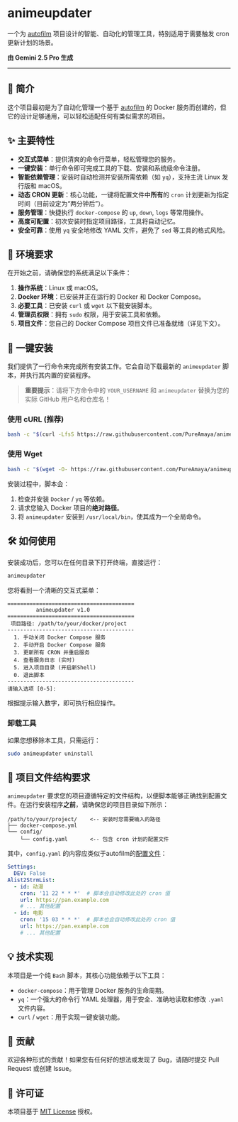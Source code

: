 

# animeupdater

一个为 [autofilm](https://github.com/Akimio521/AutoFilm) 项目设计的智能、自动化的管理工具，特别适用于需要触发 cron 更新计划的场景。

**由 Gemini 2.5 Pro 生成**

-----

## 📖 简介

这个项目最初是为了自动化管理一个基于 [autofilm](https://github.com/Akimio521/AutoFilm) 的 Docker 服务而创建的，但它的设计足够通用，可以轻松适配任何有类似需求的项目。

## ✨ 主要特性

  - **交互式菜单**：提供清爽的命令行菜单，轻松管理您的服务。
  - **一键安装**：单行命令即可完成工具的下载、安装和系统级命令注册。
  - **智能依赖管理**：安装时自动检测并安装所需依赖（如 `yq`），支持主流 Linux 发行版和 macOS。
  - **动态 CRON 更新**：核心功能，一键将配置文件中**所有**的 `cron` 计划更新为指定时间（目前设定为“两分钟后”）。
  - **服务管理**：快捷执行 `docker-compose` 的 `up`, `down`, `logs` 等常用操作。
  - **高度可配置**：初次安装时指定项目路径，工具将自动记忆。
  - **安全可靠**：使用 `yq` 安全地修改 YAML 文件，避免了 `sed` 等工具的格式风险。

## 🎯 环境要求

在开始之前，请确保您的系统满足以下条件：

1.  **操作系统**：Linux 或 macOS。
2.  **Docker 环境**：已安装并正在运行的 Docker 和 Docker Compose。
3.  **必要工具**：已安装 `curl` 或 `wget` 以下载安装脚本。
4.  **管理员权限**：拥有 `sudo` 权限，用于安装工具和依赖。
5.  **项目文件**：您自己的 Docker Compose 项目文件已准备就绪（详见下文）。

## 🚀 一键安装

我们提供了一行命令来完成所有安装工作。它会自动下载最新的 `animeupdater` 脚本，并执行其内置的安装程序。

> **重要提示**：请将下方命令中的 `YOUR_USERNAME` 和 `animeupdater` 替换为您的实际 GitHub 用户名和仓库名！

### 使用 cURL (推荐)

```bash
bash -c "$(curl -LfsS https://raw.githubusercontent.com/PureAmaya/animeupdater/refs/heads/main/animeupdater)" -- install
```

### 使用 Wget

```bash
bash -c "$(wget -O- https://raw.githubusercontent.com/PureAmaya/animeupdater/refs/heads/main/animeupdater)" -- install
```

安装过程中，脚本会：

1.  检查并安装 `Docker` / `yq` 等依赖。
2.  请求您输入 Docker 项目的**绝对路径**。
3.  将 `animeupdater` 安装到 `/usr/local/bin`，使其成为一个全局命令。

## 🛠️ 如何使用

安装成功后，您可以在任何目录下打开终端，直接运行：

```bash
animeupdater
```

您将看到一个清晰的交互式菜单：

```text
========================================
         animeupdater v1.0
========================================
 项目路径: /path/to/your/docker/project
----------------------------------------
  1. 手动关闭 Docker Compose 服务
  2. 手动开启 Docker Compose 服务
  3. 更新所有 CRON 并重启服务
  4. 查看服务日志 (实时)
  5. 进入项目目录 (开启新Shell)
  0. 退出脚本
----------------------------------------
请输入选项 [0-5]:
```

根据提示输入数字，即可执行相应操作。

### 卸载工具

如果您想移除本工具，只需运行：

```bash
sudo animeupdater uninstall
```

## 📁 项目文件结构要求

`animeupdater` 要求您的项目遵循特定的文件结构，以便脚本能够正确找到配置文件。在运行安装程序**之前**，请确保您的项目目录如下所示：

```
/path/to/your/project/    <-- 安装时您需要输入的路径
├── docker-compose.yml
└── config/
    └── config.yaml       <-- 包含 cron 计划的配置文件
```

其中，`config.yaml` 的内容应类似于autofilm的[配置文件](https://github.com/Akimio521/AutoFilm/blob/main/config/config.yaml.example)：

```yaml
Settings:
  DEV: False
Alist2StrmList:
  - id: 动漫
    cron: '11 22 * * *'  # 脚本会自动修改此处的 cron 值
    url: https://pan.example.com
    # ... 其他配置
  - id: 电影
    cron: '15 03 * * *'  # 脚本也会自动修改此处的 cron 值
    url: https://pan.example.com
    # ... 其他配置
```

## 💡 技术实现

本项目是一个纯 `Bash` 脚本，其核心功能依赖于以下工具：

  - `docker-compose`：用于管理 Docker 服务的生命周期。
  - `yq`：一个强大的命令行 YAML 处理器，用于安全、准确地读取和修改 `.yaml` 文件内容。
  - `curl` / `wget`：用于实现一键安装功能。

## 🤝 贡献

欢迎各种形式的贡献！如果您有任何好的想法或发现了 Bug，请随时提交 Pull Request 或创建 Issue。

## 📄 许可证

本项目基于 [MIT License](https://opensource.org/licenses/MIT) 授权。
